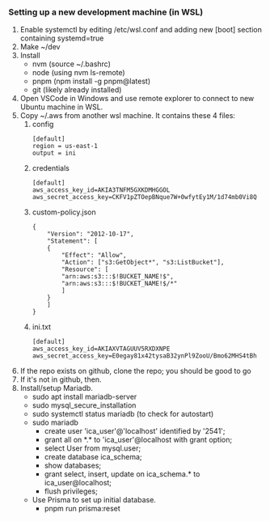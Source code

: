 ### Setting up a new development machine (in WSL)
1. Enable systemctl by editing /etc/wsl.conf and adding new [boot] section containing systemd=true
2. Make ~/dev
3. Install 
    - nvm (source ~/.bashrc)
    - node (using nvm ls-remote)
    - pnpm (npm install -g pnpm@latest)
    - git (likely already installed)
4. Open VSCode in Windows and use remote explorer to connect to new Ubuntu machine in WSL.
4. Copy ~/.aws from another wsl machine. It contains these 4 files:
    1. config
        ~~~
        [default]
        region = us-east-1
        output = ini
        ~~~
    2. credentials
        ~~~
        [default]
        aws_access_key_id=AKIA3TNFM5GXKDMHGGOL
        aws_secret_access_key=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
        ~~~
    3. custom-policy.json
        ~~~
        {
            "Version": "2012-10-17",
            "Statement": [
            {
                "Effect": "Allow",
                "Action": ["s3:GetObject*", "s3:ListBucket"],
                "Resource": [
                "arn:aws:s3:::$!BUCKET_NAME!$",
                "arn:aws:s3:::$!BUCKET_NAME!$/*"
                ]
            }
            ]
        }
        ~~~
    4. ini.txt
        ~~~
        [default]
        aws_access_key_id=AKIAXVTAGUUV5RXDXNPE
        aws_secret_access_key=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
        ~~~
5. If the repo exists on github, clone the repo; you should be good to go
6. If it's not in github, then.
7. Install/setup Mariadb.
    - sudo apt install mariadb-server
    - sudo mysql_secure_installation
    - sudo systemctl status mariadb (to check for autostart)
    - sudo mariadb
        - create user 'ica_user'@'localhost' identified by '2541';
        - grant all on \*.\* to 'ica_user'@localhost with grant option;
        - select User from mysql.user;
        - create database ica_schema;
        - show databases;
        - grant select, insert, update on ica_schema.* to ica_user@localhost;
        - flush privileges;
    - Use Prisma to set up initial database.
        - pnpm run prisma:reset
        
